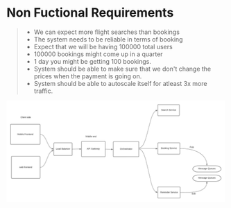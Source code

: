 # Non Fuctional Requirements
> - We can expect more flight searches than bookings
> - The system needs to be reliable in terms of booking
> - Expect that we will be having 100000 total users
> - 100000 bookings might come up in  a quarter
> - 1 day you might be getting 100 bookings.
> - System should be able to make sure that we don't change
the prices when the payment is going on.
> - System should be able to autoscale itself for atleast 3x more traffic.

![HLD](hld.jpeg)

